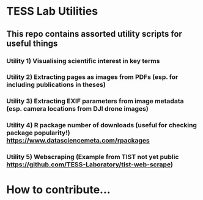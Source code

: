 # TESS Lab Utilities
## This repo contains assorted utility scripts for useful things

### Utility 1) Visualising scientific interest in key terms

### Utility 2) Extracting pages as images from PDFs (esp. for including publications in theses)

### Utility 3) Extracting EXIF parameters from image metadata (esp. camera locations from DJI drone images)

### Utility 4) R package number of downloads (useful for checking package popularity!) https://www.datasciencemeta.com/rpackages

### Utility 5) Webscraping (Example from TIST not yet public https://github.com/TESS-Laboratory/tist-web-scrape) 


# How to contribute...
